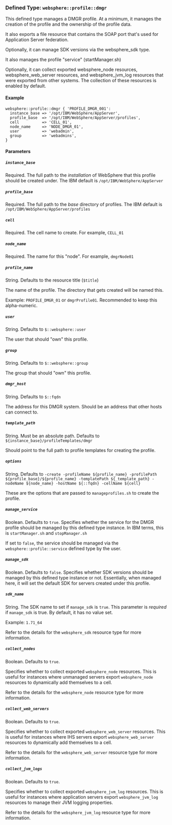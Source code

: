 ### Defined Type: `websphere::profile::dmgr`

This defined type manages a DMGR profile. At a minimum, it manages the creation
of the profile and the ownership of the profile data.

It also exports a file resource that contains the SOAP port that's used for
Application Server federation.

Optionally, it can manage SDK versions via the websphere_sdk type.

It also manages the profile "service" (startManager.sh)

Optionally, it can collect exported websphere_node resources,
websphere_web_server resources, and websphere_jvm_log resources that were
exported from other systems. The collection of these resources is enabled by
default.

#### Example

```puppet
websphere::profile::dmgr { 'PROFILE_DMGR_001':
  instance_base => '/opt/IBM/WebSphere/AppServer',
  profile_base  => '/opt/IBM/WebSphere/AppServer/profiles',
  cell          => 'CELL_01',
  node_name     => 'NODE_DMGR_01',
  user          => 'webadmin',
  group         => 'webadmins',
}
```

#### Parameters

##### `instance_base`

Required. The full path to the _installation_ of WebSphere that this profile
should be created under.  The IBM default is `/opt/IBM/WebSphere/AppServer`

##### `profile_base`

Required. The full path to the _base_ directory of profiles.  The IBM default
is `/opt/IBM/WebSphere/AppServer/profiles`

##### `cell`

Required.  The cell name to create.  For example, `CELL_01`

##### `node_name`

Required.  The name for this "node".  For example, `dmgrNode01`

##### `profile_name`

String. Defaults to the resource title (`$title`)

The name of the profile.  The directory that gets created will be named this.

Example: `PROFILE_DMGR_01` or `dmgrProfile01`. Recommended to keep this
alpha-numeric.

##### `user`

String. Defaults to `$::websphere::user`

The user that should "own" this profile.

##### `group`

String. Defaults to `$::websphere::group`

The group that should "own" this profile.

##### `dmgr_host`

String. Defaults to `$::fqdn`

The address for this DMGR system.  Should be an address that other hosts can
connect to.

##### `template_path`

String. Must be an absolute path.  Defaults to `${instance_base}/profileTemplates/dmgr`

Should point to the full path to profile templates for creating the profile.

##### `options`

String. Defaults to `-create -profileName ${profile_name} -profilePath
${profile_base}/${profile_name} -templatePath ${_template_path} -nodeName
${node_name} -hostName ${::fqdn} -cellName ${cell}`

These are the options that are passed to `manageprofiles.sh` to create the
profile.

##### `manage_service`

Boolean. Defaults to `true`. Specifies whether the service for the DMGR profile
should be managed by this defined type instance.  In IBM terms, this is
`startManager.sh` and `stopManager.sh`

If set to `false`, the service should be managed via the
`websphere::profile::service` defined type by the user.

##### `manage_sdk`

Boolean. Defaults to `false`. Specifies whether SDK versions should be managed
by this defined type instance or not.  Essentially, when managed here, it will
set the default SDK for servers created under this profile.

##### `sdk_name`

String. The SDK name to set if `manage_sdk` is `true`.  This parameter is
_required_ if `manage_sdk` is true.  By default, it has no value set.

Example: `1.71_64`

Refer to the details for the `websphere_sdk` resource type for more
information.

##### `collect_nodes`

Boolean. Defaults to `true`.

Specifies whether to collect exported `websphere_node` resources.  This is
useful for instances where unmanaged servers export `websphere_node` resources
to dynamically add themselves to a cell.

Refer to the details for the `websphere_node` resource type for more
information.

##### `collect_web_servers`

Boolean. Defaults to `true`.

Specifies whether to collect exported `websphere_web_server` resources.  This
is useful for instances where IHS servers export `websphere_web_server`
resources to dynamically add themselves to a cell.

Refer to the details for the `websphere_web_server` resource type for more
information.

##### `collect_jvm_logs`

Boolean. Defaults to `true`.

Specifies whether to collect exported `websphere_jvm_log` resources.  This
is useful for instances where application servers export `websphere_jvm_log`
resources to manage their JVM logging properties.

Refer to the details for the `websphere_jvm_log` resource type for more
information.
